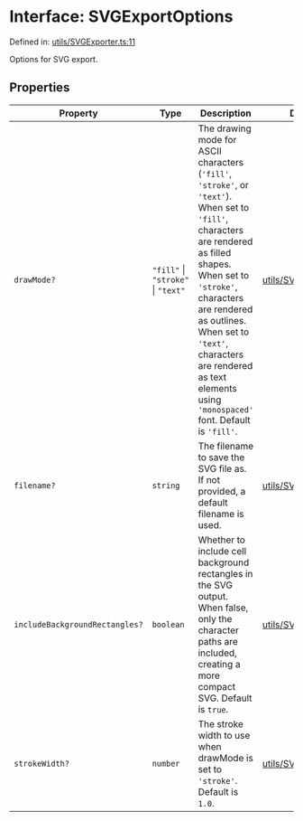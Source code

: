# Interface: SVGExportOptions

Defined in: [utils/SVGExporter.ts:11](https://github.com/humanbydefinition/p5.asciify/blob/99d3f6c197a787ee5b4a4d6f65a38a280d95a3bd/src/lib/utils/SVGExporter.ts#L11)

Options for SVG export.

## Properties

| Property                                                                | Type                               | Description                                                                                                                                                                                                                                                                                                            | Defined in                                                                                                                                                |
| ----------------------------------------------------------------------- | ---------------------------------- | ---------------------------------------------------------------------------------------------------------------------------------------------------------------------------------------------------------------------------------------------------------------------------------------------------------------------- | --------------------------------------------------------------------------------------------------------------------------------------------------------- |
| <a id="drawmode"></a> `drawMode?`                                       | `"fill"` \| `"stroke"` \| `"text"` | The drawing mode for ASCII characters (`'fill'`, `'stroke'`, or `'text'`). When set to `'fill'`, characters are rendered as filled shapes. When set to `'stroke'`, characters are rendered as outlines. When set to `'text'`, characters are rendered as text elements using `'monospaced'` font. Default is `'fill'`. | [utils/SVGExporter.ts:31](https://github.com/humanbydefinition/p5.asciify/blob/99d3f6c197a787ee5b4a4d6f65a38a280d95a3bd/src/lib/utils/SVGExporter.ts#L31) |
| <a id="filename"></a> `filename?`                                       | `string`                           | The filename to save the SVG file as. If not provided, a default filename is used.                                                                                                                                                                                                                                     | [utils/SVGExporter.ts:15](https://github.com/humanbydefinition/p5.asciify/blob/99d3f6c197a787ee5b4a4d6f65a38a280d95a3bd/src/lib/utils/SVGExporter.ts#L15) |
| <a id="includebackgroundrectangles"></a> `includeBackgroundRectangles?` | `boolean`                          | Whether to include cell background rectangles in the SVG output. When false, only the character paths are included, creating a more compact SVG. Default is `true`.                                                                                                                                                    | [utils/SVGExporter.ts:22](https://github.com/humanbydefinition/p5.asciify/blob/99d3f6c197a787ee5b4a4d6f65a38a280d95a3bd/src/lib/utils/SVGExporter.ts#L22) |
| <a id="strokewidth"></a> `strokeWidth?`                                 | `number`                           | The stroke width to use when drawMode is set to `'stroke'`. Default is `1.0`.                                                                                                                                                                                                                                          | [utils/SVGExporter.ts:37](https://github.com/humanbydefinition/p5.asciify/blob/99d3f6c197a787ee5b4a4d6f65a38a280d95a3bd/src/lib/utils/SVGExporter.ts#L37) |

